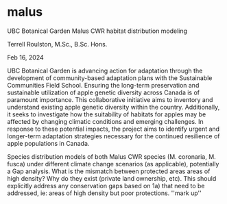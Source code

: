 # malus
UBC Botanical Garden Malus CWR habitat distribution modeling

Terrell Roulston, M.Sc., B.Sc. Hons.

Feb 16, 2024

UBC Botanical Garden is advancing action for adaptation through the development of community-based adaptation plans with the Sustainable Communities Field School. Ensuring the long-term preservation and sustainable utilization of apple genetic diversity across Canada is of paramount importance. This collaborative initiative aims to inventory and understand existing apple genetic diversity within the country. Additionally, it seeks to investigate how the suitability of habitats for apples may be affected by changing climatic conditions and emerging challenges. In response to these potential impacts, the project aims to identify urgent and longer-term adaptation strategies necessary for the continued resilience of apple populations in Canada.

Species distribution models of both Malus CWR species (M. coronaria, M. fusca) under different climate change scenarios (as applicable), potentially a Gap analysis. What is the mismatch between protected areas areas of high density? Why do they exist (private land ownership, etc). This should explicitly address any conservation gaps based on 1a) that need to be addressed, ie: areas of high density but poor protections.
''mark up''
